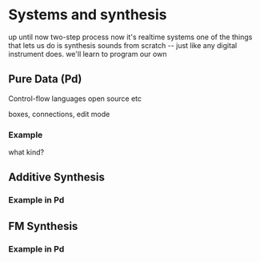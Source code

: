 # Systems and synthesis

up until now two-step process
now it's realtime systems
one of the things that lets us do is synthesis sounds from scratch -- just like any digital instrument does. we'll learn to program our own


## Pure Data (Pd)

Control-flow languages
open source etc

boxes, connections, edit mode

### Example

what kind?

## Additive Synthesis

### Example in Pd


## FM Synthesis

### Example in Pd
